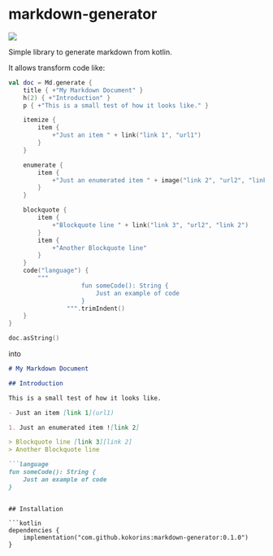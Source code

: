 # markdown-generator

[![](https://jitpack.io/v/kokorins/markdown-generator.svg)](https://jitpack.io/#kokorins/markdown-generator)

Simple library to generate markdown from kotlin.

It allows transform code like:

```kotlin
val doc = Md.generate {
    title { +"My Markdown Document" }
    h(2) { +"Introduction" }
    p { +"This is a small test of how it looks like." }

    itemize {
        item {
            +"Just an item " + link("link 1", "url1")
        }
    }

    enumerate {
        item {
            +"Just an enumerated item " + image("link 2", "url2", "link 2")
        }
    }

    blockquote {
        item {
            +"Blockquote line " + link("link 3", "url2", "link 2")
        }
        item {
            +"Another Blockquote line"
        }
    }
    code("language") {
        """
                    fun someCode(): String {
                        Just an example of code
                    }
                """.trimIndent()
    }
}

doc.asString()
```

into

```markdown
# My Markdown Document

## Introduction

This is a small test of how it looks like.

- Just an item [link 1](url1)

1. Just an enumerated item ![link 2]

> Blockquote line [link 3][link 2]
> Another Blockquote line

```language
fun someCode(): String {
    Just an example of code
}
```

[link 2]: url2
            
```

## Installation

```kotlin
dependencies {
    implementation("com.github.kokorins:markdown-generator:0.1.0")
}
```

